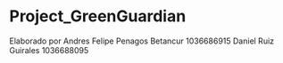 # Project_GreenGuardian
Elaborado por
Andres Felipe Penagos Betancur 1036686915
Daniel Ruiz Guirales 1036688095
